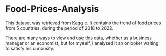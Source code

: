 # Food-Prices-Analysis

This dataset was retrieved from [Kaggle](https://www.kaggle.com/datasets/sumangoda/food-prices). It contains the trend of food prices from 5 countries, during the period of 2018 to 2022.

There are many ways to view and use this data, whether as a business manager or an economist, but for myself, I analysed it an onlooker waiting to satisfy his curiousity.
